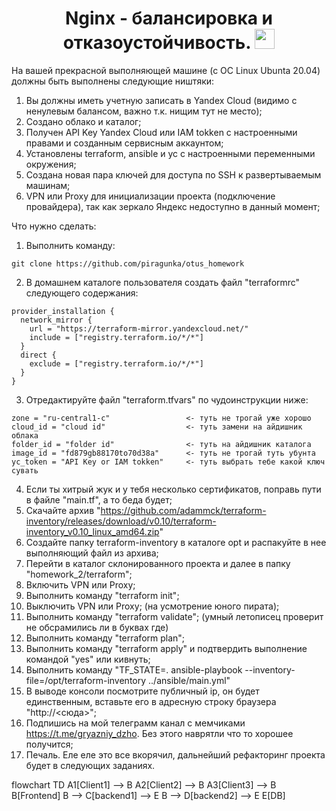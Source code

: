 <h1 align="center">Nginx - балансировка и отказоустойчивость.</a> 
<img src="https://github.com/blackcater/blackcater/raw/main/images/Hi.gif" height="32"/></h1>

На вашей прекрасной выполняющей машине (с ОС Linux Ubunta 20.04) должны быть выполнены следующие ништяки:

1.   Вы должны иметь учетную записать в Yandex Cloud (видимо с ненулевым балансом, важно т.к. нищим тут не место);
2.   Создано облако и каталог;
3.   Получен API Key Yandex Cloud или IAM tokken с настроенными правами и созданным сервисным аккаунтом;
4.   Установлены terraform, ansible и yc c настроенными переменными окружения;
5.   Создана новая пара ключей для доступа по SSH к развертываемым машинам;
6.   VPN или Proxy для инициализации проекта (подключение провайдера), так как зеркало Яндекс недоступно в данный момент;

Что нужно сделать:

1.   Выполнить команду:
```
git clone https://github.com/piragunka/otus_homework
```
2.   В домашнем каталоге пользователя создать файл "terraformrc" следующего содержания:
```
provider_installation {
  network_mirror {
    url = "https://terraform-mirror.yandexcloud.net/"
    include = ["registry.terraform.io/*/*"]
  }
  direct {
    exclude = ["registry.terraform.io/*/*"]
  }
}
```
3.   Отредактируйте файл "terraform.tfvars" по чудоинструкции ниже:
```
zone = "ru-central1-c"                 <- туть не трогай уже хорошо
cloud_id = "cloud id"                  <- туть замени на айдишник облака
folder_id = "folder id"                <- туть на айдишник каталога
image_id = "fd879gb88170to70d38a"      <- туть не трогай туть убунта
yc_token = "API Key or IAM tokken"     <- туть выбрать тебе какой ключ сувать
```
4.   Если ты хитрый жук и у тебя несколько сертификатов, поправь пути в файле "main.tf", а то беда будет;
5.   Скачайте архив "https://github.com/adammck/terraform-inventory/releases/download/v0.10/terraform-inventory_v0.10_linux_amd64.zip"
6.   Создайте папку terraform-inventory в каталоге opt и распакуйте в нее выполняющий файл из архива;
7.   Перейти в каталог склонированного проекта и далее в папку "homework_2/terraform";
8.   Включить VPN или Proxy;
9.   Выполнить команду "terraform init";
10.  Выключить VPN или Proxy; (на усмотрение юного пирата);
11.  Выполнить команду "terraform validate"; (умный летописец проверит не обсрамились ли в буквах где)
12.  Выполнить команду "terraform plan";
13.  Выполнить команду "terraform apply" и подтвердить выполнение командой "yes" или кивнуть;
14.  Выполнить команду "TF_STATE=. ansible-playbook --inventory-file=/opt/terraform-inventory ../ansible/main.yml"
15.  В выводе консоли посмотрите публичный ip, он будет единственным, вставьте его в адресную строку браузера "http://<сюда>";
16.  Подпишись на мой телеграмм канал с мемчиками https://t.me/gryazniy_dzho. Без этого наврятли что то хорошее получится;
17.  Печаль. Еле еле это все вкорячил, дальнейший рефакторинг проекта будет в следующих заданиях.

flowchart TD
    A1[Client1] --> B
    A2[Client2] --> B 
    A3[Client3] --> B
    B[Frontend]
    B --> C[backend1] --> E
    B --> D[backend2] --> E
    E[DB]

